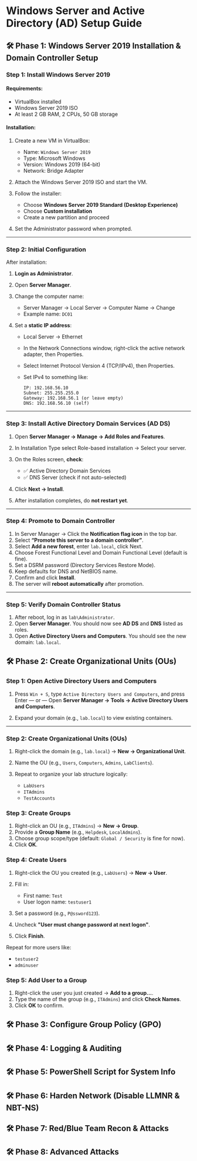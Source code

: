 # Windows Server and Active Directory (AD) Setup Guide

## 🛠️ Phase 1: Windows Server 2019 Installation & Domain Controller Setup

### Step 1: Install Windows Server 2019

#### Requirements:

* VirtualBox installed
* Windows Server 2019 ISO
* At least 2 GB RAM, 2 CPUs, 50 GB storage

#### Installation:

1. Create a new VM in VirtualBox:

	* Name: `Windows Server 2019`
	* Type: Microsoft Windows
	* Version: Windows 2019 (64-bit)
	* Network: Bridge Adapter
2. Attach the Windows Server 2019 ISO and start the VM.
3. Follow the installer:

	* Choose **Windows Server 2019 Standard (Desktop Experience)**
	* Choose **Custom installation**
	* Create a new partition and proceed
4. Set the Administrator password when prompted.

---

### Step 2: Initial Configuration

After installation:

1. **Login as Administrator**.
2. Open **Server Manager**.
3. Change the computer name:

	* Server Manager → Local Server → Computer Name → Change
	* Example name: `DC01`
4. Set a **static IP address**:

	* Local Server → Ethernet
	* In the Network Connections window, right-click the active network adapter, then Properties.
	* Select Internet Protocol Version 4 (TCP/IPv4), then Properties.
	* Set IPv4 to something like:

		```
		IP: 192.168.56.10
		Subnet: 255.255.255.0
		Gateway: 192.168.56.1 (or leave empty)
		DNS: 192.168.56.10 (self)
		```

---

### Step 3: Install Active Directory Domain Services (AD DS)

1. Open **Server Manager → Manage → Add Roles and Features**.
2. In Installation Type select Role-based installation → Select your server.
3. On the Roles screen, **check**:

	* ✅ Active Directory Domain Services
	* ✅ DNS Server (check if not auto-selected)

4. Click **Next → Install**.
5. After installation completes, do **not restart yet**.

---

### Step 4: Promote to Domain Controller

1. In Server Manager → Click the **Notification flag icon** in the top bar.
2. Select **“Promote this server to a domain controller”**.
3. Select **Add a new forest**, enter `lab.local`, click Next.
4. Choose Forest Functional Level and Domain Functional Level (default is fine).
5. Set a DSRM password (Directory Services Restore Mode).
6. Keep defaults for DNS and NetBIOS name.
7. Confirm and click **Install**.
8. The server will **reboot automatically** after promotion.

---

### Step 5: Verify Domain Controller Status

1. After reboot, log in as `lab\Administrator`.
2. Open **Server Manager**. You should now see **AD DS** and **DNS** listed as roles.
3. Open **Active Directory Users and Computers**. You should see the new domain: `lab.local`.

## 🛠️ Phase 2: Create Organizational Units (OUs)

### Step 1: Open Active Directory Users and Computers

1. Press `Win + S`, type `Active Directory Users and Computers`, and press Enter
	— or —
	Open **Server Manager → Tools → Active Directory Users and Computers**.

2. Expand your domain (e.g., `lab.local`) to view existing containers.

---

### Step 2: Create Organizational Units (OUs)

1. Right-click the domain (e.g., `lab.local`) → **New → Organizational Unit**.
2. Name the OU (e.g., `Users`, `Computers`, `Admins`, `LabClients`).
3. Repeat to organize your lab structure logically:

	* `LabUsers`
	* `ITAdmins`
	* `TestAccounts`

### Step 3: Create Groups

1. Right-click an OU (e.g., `ITAdmins`) → **New → Group**.
2. Provide a **Group Name** (e.g., `Helpdesk`, `LocalAdmins`).
3. Choose group scope/type (default: `Global / Security` is fine for now).
4. Click **OK**.

### Step 4: Create Users

1. Right-click the OU you created (e.g., `LabUsers`) → **New → User**.
2. Fill in:

	* First name: `Test`
	* User logon name: `testuser1`
3. Set a password (e.g., `P@ssword123`).
4. Uncheck **"User must change password at next logon"**.
5. Click **Finish**.

Repeat for more users like:

* `testuser2`
* `adminuser`

### Step 5: Add User to a Group

1. Right-click the user you just created → **Add to a group...**.
2. Type the name of the group (e.g., `ITAdmins`) and click **Check Names**.
3. Click **OK** to confirm.

## 🛠️ Phase 3: Configure Group Policy (GPO)

## 🛠️ Phase 4: Logging & Auditing

## 🛠️ Phase 5: PowerShell Script for System Info

## 🛠️ Phase 6: Harden Network (Disable LLMNR & NBT-NS)

## 🛠️ Phase 7: Red/Blue Team Recon & Attacks

## 🛠️ Phase 8: Advanced Attacks

